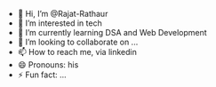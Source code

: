 - 👋 Hi, I’m @Rajat-Rathaur
- 👀 I’m interested in tech
- 🌱 I’m currently learning DSA and Web Development
- 💞️ I’m looking to collaborate on ...
- 📫 How to reach me, via linkedin
- 😄 Pronouns: his
- ⚡ Fun fact: ...

<!---
Rajat-Rathaur/Rajat-Rathaur is a ✨ special ✨ repository because its `README.md` (this file) appears on your GitHub profile.
You can click the Preview link to take a look at your changes.
--->
